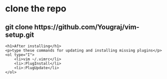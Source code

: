 <!DOCTYPE html>
<html lang="en">

<head>
    <meta charset="UTF-8">
    <meta http-equiv="X-UA-Compatible" content="IE=edge">
    <meta name="viewport" content="width=device-width, initial-scale=1.0">
</head>

<body>
    <h1>clone the repo</h1>
    <h2>git clone https://github.com/Yougraj/vim-setup.git</h2>

    <h1>After installing</h1>
    <p>type these commands for updating and installing missing plugins</p>
    <ol type="I">
        <li>vim ~/.vimrc</li>
        <li>:PlugInstall</li>
        <li>:PlugUpdate</li>
    </ol>
</body>

</html>

<!-- <i class = "fas fa-sun"> </i> -->